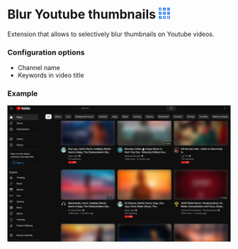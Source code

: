 # Blur Youtube thumbnails <img style="width:25px" src="src/icons/icon128.png"></img>
Extension that allows to selectively blur thumbnails on Youtube videos.

### Configuration options

* Channel name
* Keywords in video title

### Example

![!screenshot](screenshots/example.png)
